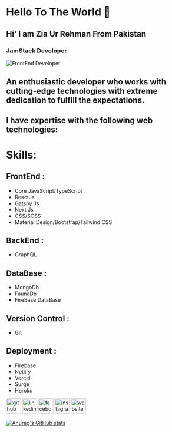 # Hello To The World 👋

## Hi' I am Zia Ur Rehman From Pakistan

### JamStack Developer 

![FrontEnd Developer ](https://media-exp1.licdn.com/dms/image/C5616AQHwUeFXZNbpUg/profile-displaybackgroundimage-shrink_200_800/0/1611605368642?e=1643846400&v=beta&t=2acRxDJbtPmtkEHXKUHa_w4ndpe-k_thULt0tM1eC2U)

## An enthusiastic developer who works with cutting-edge technologies with extreme dedication to fulfill the expectations.

## I have expertise with the following web technologies:

# Skills:

## FrontEnd :
- Core JavaScript/TypeScript 
- ReactJs 
- Gatsby Js
- Next Js 
- CSS/SCSS 
- Material Design/Bootstrap/Tailwind CSS


## BackEnd :
- GraphQL 

## DataBase :
- MongoDb
- FaunaDb
- FireBase DataBase 

## Version Control :
- Git

## Deployment :
- Firebase
- Netlify
- Vercel
- Surge
- Heroku



[<img src='https://cdn.jsdelivr.net/npm/simple-icons@3.0.1/icons/github.svg' alt='github' height='40'>](https://github.com/https://github.com/ziaalikhan)  [<img src='https://cdn.jsdelivr.net/npm/simple-icons@3.0.1/icons/linkedin.svg' alt='linkedin' height='40'>](https://www.linkedin.com/in/https://www.linkedin.com/in/zia-ur-rehman-25495a186//)  [<img src='https://cdn.jsdelivr.net/npm/simple-icons@3.0.1/icons/facebook.svg' alt='facebook' height='40'>](https://www.facebook.com/https://www.facebook.com/profile.php?id=100045148653080)  [<img src='https://cdn.jsdelivr.net/npm/simple-icons@3.0.1/icons/instagram.svg' alt='instagram' height='40'>](https://www.instagram.com/https://www.instagram.com/ziaalikhan052//)  [<img src='https://cdn.jsdelivr.net/npm/simple-icons@3.0.1/icons/icloud.svg' alt='website' height='40'>](www.mainMained.yet)  












[![Anurag's GitHub stats](https://github-readme-stats.vercel.app/api?username=ziaalikhan)](https://github.com/ziaalikhan/github-readme-stats)

<!--


Here are some ideas to get you started:

- 🔭 I’m currently working on ...
- 🌱 I’m currently learning ...
- 👯 I’m looking to collaborate on ...
- 🤔 I’m looking for help with ...
- 💬 Ask me about ...
- 📫 How to reach me: ...
- 😄 Pronouns: ...
- ⚡ Fun fact: ...
-->

